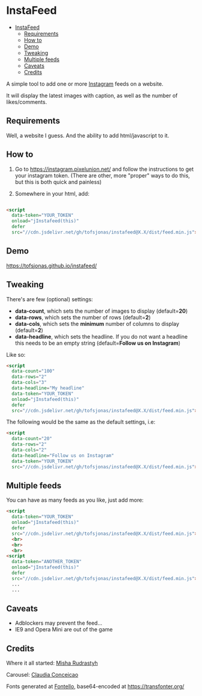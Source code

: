 # InstaFeed

- [InstaFeed](#instafeed)
  - [Requirements](#requirements)
  - [How to](#how-to)
  - [Demo](#demo)
  - [Tweaking](#tweaking)
  - [Multiple feeds](#multiple-feeds)
  - [Caveats](#caveats)
  - [Credits](#credits)

A simple tool to add one or more [Instagram](https://www.instagram.com/) feeds on a website.

It will display the latest images with caption, as well as the number of likes/comments.

## Requirements

Well, a website I guess. And the ability to add html/javascript to it.

## How to

1. Go to <https://instagram.pixelunion.net/> and follow the instructions to get your instagram token. (There are other, more "proper" ways to do this, but this is both quick and painless)

2. Somewhere in your html, add:

``` html

<script
  data-token="YOUR_TOKEN"
  onload="jInstafeed(this)"
  defer
  src="//cdn.jsdelivr.net/gh/tofsjonas/instafeed@X.X/dist/feed.min.js"></script>

```

## Demo

<https://tofsjonas.github.io/instafeed/>

## Tweaking

There's are few (optional) settings:

- **data-count**, which sets the number of images to display (default=**20**)
- **data-rows**, which sets the number of rows (default=**2**)
- **data-cols**, which sets the **minimum** number of columns to display (default=**2**)
- **data-headline**, which sets the headline. If you do not want a headline this needs to be an empty string (default=**Follow us on Instagram**)

Like so:

``` html
<script
  data-count="100"
  data-rows="2"
  data-cols="3"
  data-headline="My headline"
  data-token="YOUR_TOKEN"
  onload="jInstafeed(this)"
  defer
  src="//cdn.jsdelivr.net/gh/tofsjonas/instafeed@X.X/dist/feed.min.js"></script>
```

The following would be the same as the default settings, i.e:

``` html
<script
  data-count="20"
  data-rows="2"
  data-cols="2"
  data-headline="Follow us on Instagram"
  data-token="YOUR_TOKEN"
  src="//cdn.jsdelivr.net/gh/tofsjonas/instafeed@X.X/dist/feed.min.js"></script>
```

## Multiple feeds

You can have as many feeds as you like, just add more:

``` html
<script
  data-token="YOUR_TOKEN"
  onload="jInstafeed(this)"
  defer
  src="//cdn.jsdelivr.net/gh/tofsjonas/instafeed@X.X/dist/feed.min.js"></script>
  <br>
  <br>
  <br>
<script
  data-token="ANOTHER_TOKEN"
  onload="jInstafeed(this)"
  defer
  src="//cdn.jsdelivr.net/gh/tofsjonas/instafeed@X.X/dist/feed.min.js"></script>
  ...
  ...
```

## Caveats

- Adblockers may prevent the feed...
- IE9 and Opera Mini are out of the game

## Credits

Where it all started: [Misha Rudrastyh](https://rudrastyh.com/instagram/get-photos-and-profile-info-pure-javascript.html)

Carousel: [Claudia Conceicao](https://codepen.io/cconceicao/pen/PBQawy)

Fonts generated at [Fontello](http://fontello.com/), base64-encoded at <https://transfonter.org/>
